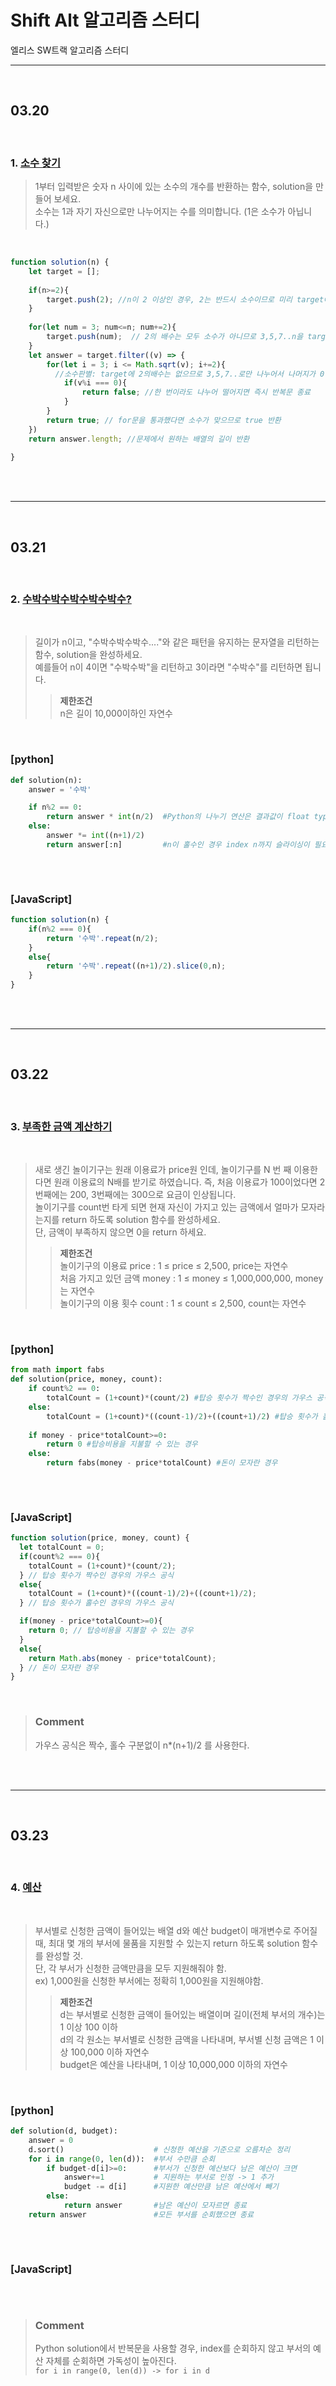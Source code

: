 # Shift Alt 알고리즘 스터디
엘리스 SW트랙 알고리즘 스터디

---
<br>

## 03.20

<br>  

### 1. [**소수 찾기**](https://school.programmers.co.kr/learn/courses/30/lessons/12921)  

> 1부터 입력받은 숫자 n 사이에 있는 소수의 개수를 반환하는 함수, solution을 만들어 보세요.  
소수는 1과 자기 자신으로만 나누어지는 수를 의미합니다. (1은 소수가 아닙니다.)  
  
<br>  

```JavaScript
function solution(n) {
    let target = [];
    
    if(n>=2){
        target.push(2); //n이 2 이상인 경우, 2는 반드시 소수이므로 미리 target에 push
    }
    
    for(let num = 3; num<=n; num+=2){
        target.push(num);  // 2의 배수는 모두 소수가 아니므로 3,5,7..n을 target에 push
    }
    let answer = target.filter((v) => {
        for(let i = 3; i <= Math.sqrt(v); i+=2){ 
          //소수판별: target에 2의배수는 없으므로 3,5,7..로만 나누어서 나머지가 0인지 판별
            if(v%i === 0){
                return false; //한 번이라도 나누어 떨어지면 즉시 반복문 종료
            }
        }
        return true; // for문을 통과했다면 소수가 맞으므로 true 반환
    })
    return answer.length; //문제에서 원하는 배열의 길이 반환
    
}
```
  
<br>
<br>

---
<br>  

## 03.21

<br>  

### 2. [**수박수박수박수박수박수?**](https://school.programmers.co.kr/learn/courses/30/lessons/12922?language=javascript)  
  
<br>  

> 길이가 n이고, "수박수박수박수...."와 같은 패턴을 유지하는 문자열을 리턴하는 함수, solution을 완성하세요.  
예를들어 n이 4이면 "수박수박"을 리턴하고 3이라면 "수박수"를 리턴하면 됩니다.  
>>   **제한조건**  
n은 길이 10,000이하인 자연수


  
<br>  

### [python]  

```Python
def solution(n):
    answer = '수박'

    if n%2 == 0:
        return answer * int(n/2)  #Python의 나누기 연산은 결과값이 float type으로 반환된다.
    else:
        answer *= int((n+1)/2)
        return answer[:n]         #n이 홀수인 경우 index n까지 슬라이싱이 필요하다.
    
```

<br> 

### [JavaScript]  

```JavaScript
function solution(n) {
    if(n%2 === 0){
        return '수박'.repeat(n/2);
    }
    else{
        return '수박'.repeat((n+1)/2).slice(0,n);
    }
}
```  
  
<br>
<br>

---
<br>  

## 03.22

<br>  

### 3. [**부족한 금액 계산하기**](https://school.programmers.co.kr/learn/courses/30/lessons/82612)  
  
<br>  

> 새로 생긴 놀이기구는 원래 이용료가 price원 인데, 놀이기구를 N 번 째 이용한다면 원래 이용료의 N배를 받기로 하였습니다. 즉, 처음 이용료가 100이었다면 2번째에는 200, 3번째에는 300으로 요금이 인상됩니다.  
놀이기구를 count번 타게 되면 현재 자신이 가지고 있는 금액에서 얼마가 모자라는지를 return 하도록 solution 함수를 완성하세요.  
단, 금액이 부족하지 않으면 0을 return 하세요.
>>   **제한조건**  
놀이기구의 이용료 price : 1 ≤ price ≤ 2,500, price는 자연수  
처음 가지고 있던 금액 money : 1 ≤ money ≤ 1,000,000,000, money는 자연수  
놀이기구의 이용 횟수 count : 1 ≤ count ≤ 2,500, count는 자연수


  
<br>  

### [python]  

```Python
from math import fabs
def solution(price, money, count):
    if count%2 == 0:
        totalCount = (1+count)*(count/2) #탑승 횟수가 짝수인 경우의 가우스 공식
    else:
        totalCount = (1+count)*((count-1)/2)+((count+1)/2) #탑승 횟수가 홀수인 경우의 가우스 공식
    
    if money - price*totalCount>=0:
        return 0 #탑승비용을 지불할 수 있는 경우
    else:
        return fabs(money - price*totalCount) #돈이 모자란 경우
    
```

<br> 

### [JavaScript]  

```JavaScript
function solution(price, money, count) {
  let totalCount = 0;
  if(count%2 === 0){
    totalCount = (1+count)*(count/2);
  } // 탑승 횟수가 짝수인 경우의 가우스 공식
  else{
    totalCount = (1+count)*((count-1)/2)+((count+1)/2);
  } // 탑승 횟수가 홀수인 경우의 가우스 공식

  if(money - price*totalCount>=0){
    return 0; // 탑승비용을 지불할 수 있는 경우
  }
  else{
    return Math.abs(money - price*totalCount);
  } // 돈이 모자란 경우
}
```  
<br> 

>### **Comment**  
>가우스 공식은 짝수, 홀수 구분없이 n*(n+1)/2 를 사용한다.  
  
<br>
<br>

---
<br>  

## 03.23

<br>  

### 4. [**예산**](https://school.programmers.co.kr/learn/courses/30/lessons/12982)  
  
<br>  

> 부서별로 신청한 금액이 들어있는 배열 d와 예산 budget이 매개변수로 주어질 때, 최대 몇 개의 부서에 물품을 지원할 수 있는지 return 하도록 solution 함수를 완성할 것.  
단, 각 부서가 신청한 금액만큼을 모두 지원해줘야 함.  
ex) 1,000원을 신청한 부서에는 정확히 1,000원을 지원해야함.
>>   **제한조건**  
d는 부서별로 신청한 금액이 들어있는 배열이며 길이(전체 부서의 개수)는 1 이상 100 이하  
d의 각 원소는 부서별로 신청한 금액을 나타내며, 부서별 신청 금액은 1 이상 100,000 이하 자연수  
budget은 예산을 나타내며, 1 이상 10,000,000 이하의 자연수


  
<br>  

### [python]  

```Python
def solution(d, budget):
    answer = 0
    d.sort()                    # 신청한 예산을 기준으로 오름차순 정리
    for i in range(0, len(d)):  #부서 수만큼 순회
        if budget-d[i]>=0:      #부서가 신청한 예산보다 남은 예산이 크면
            answer+=1           # 지원하는 부서로 인정 -> 1 추가
            budget -= d[i]      #지원한 예산만큼 남은 예산에서 빼기
        else:
            return answer       #남은 예산이 모자르면 종료
    return answer               #모든 부서를 순회했으면 종료
    
```

<br> 

### [JavaScript]  

```JavaScript

```  
<br> 

>### **Comment**  
>Python solution에서 반복문을 사용할 경우, index를 순회하지 않고 부서의 예산 자체를 순회하면 가독성이 높아진다.  
`for i in range(0, len(d)) -> for i in d`